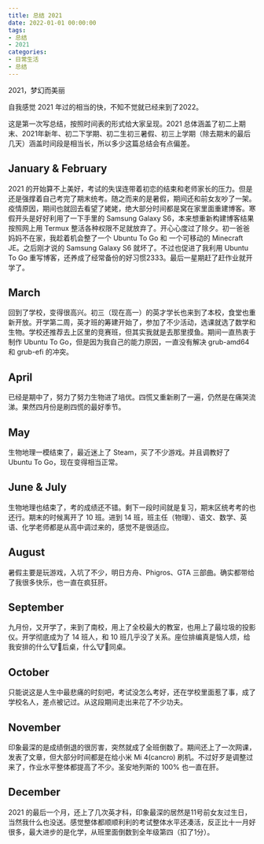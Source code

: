 ```yaml
---
title: 总结 2021
date: 2022-01-01 00:00:00
tags:
- 总结
- 2021
categories:
- 日常生活
- 总结
---
```

2021，梦幻而美丽
<!--more-->
自我感觉 2021 年过的相当的快，不知不觉就已经来到了2022。

这是第一次写总结，按照时间表的形式给大家呈现。2021 总体涵盖了初二上期末、2021年新年、初二下学期、初二生初三暑假、初三上学期（除去期末的最后几天）涵盖时间段是相当长，所以多少这篇总结会有点偏差。

## January & February

2021 的开始算不上美好，考试的失误连带着初恋的结束和老师家长的压力。但是还是强撑着自己考完了期末统考。随之而来的是暑假，期间还和前女友吵了一架。疫情原因，期间也就回去看望了姥姥，绝大部分时间都是窝在家里面重建博客。寒假开头是好好利用了一下手里的 Samsung Galaxy S6，本来想重新构建博客结果按照网上用 Termux 整活各种权限不足就放弃了。开心心度过了除夕。初一爸爸妈妈不在家，我趁着机会整了一个 Ubuntu To Go 和 一个可移动的 Minecraft JE。之后刚才说的 Samsung Galaxy S6 就坏了。不过也促进了我利用 Ubuntu To Go 重写博客，还养成了经常备份的好习惯2333。最后一星期赶了赶作业就开学了。

## March


回到了学校，变得很高兴。初三（现在高一）的英才学长也来到了本校，食堂也重新开放。开学第二周，英才班的筹建开始了，参加了不少活动，选课就选了数学和生物。学校还推荐去上区里的竞赛班，但其实我就是去那里摸鱼。期间一直热衷于制作 Ubuntu To Go，但是因为我自己的能力原因，一直没有解决 grub-amd64 和 grub-efi 的冲突。

## April

已经是期中了，努力了努力生物进了培优。四慌又重新刷了一遍，仍然是在痛哭流涕。果然四月份是刷四慌的最好季节。

## May

生物地理一模结束了，最近迷上了 Steam，买了不少游戏。并且调教好了 Ubuntu To Go，现在变得相当正常。

## June & July

生物地理也结束了，考的成绩还不错。剩下一段时间就是复习，期末区统考考的也还行。期末的时候离开了 10 班。进到 14 班，班主任（物理）、语文、数学、英语、化学老师都是从高中调过来的，感觉不是很适应。

## August

暑假主要是玩游戏，入坑了不少，明日方舟、Phigros、GTA 三部曲。确实都带给了我很多快乐，也一直在疯狂肝。

## September

九月份，又开学了，来到了南校，用上了全校最大的教室，也用上了最垃圾的投影仪。开学彻底成为了 14 班人，和 10 班几乎没了关系。座位排编真是恼人烦，给我安排的什么🐮🐴后桌，什么🐮🐴同桌。

## October

只能说这是人生中最悲痛的时刻吧，考试没怎么考好，还在学校里面惹了事，成了学校名人，差点被记过。从这段期间走出来花了不少功夫。

## November

印象最深的是成绩倒退的很厉害，突然就成了全班倒数了。期间还上了一次网课，发表了文章，但大部分时间都是在给小米 Mi 4(cancro) 刷机。不过好歹是调整过来了，作业水平整体都提高了不少。圣安地列斯的 100% 也一直在肝。

## December

2021 的最后一个月，还上了几次英才科，印象最深的居然是11号前女友过生日，当然我什么也没送。感觉整体都顺顺利利的考试整体水平还凑活，反正比十一月好很多，最大进步的是化学，从班里面倒数到全年级第四（扣了1分）。
